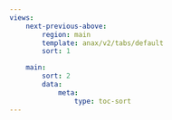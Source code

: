 ```yaml
---
views:
    next-previous-above:
        region: main
        template: anax/v2/tabs/default
        sort: 1

    main:
        sort: 2
        data:
            meta:
                type: toc-sort
---
```

